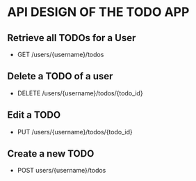 # API DESIGN OF THE TODO APP

## Retrieve all TODOs for a User
 * GET /users/{username}/todos
 
## Delete a TODO of a user
 * DELETE /users/{username}/todos/{todo_id}
 
## Edit a TODO 
 * PUT /users/{username}/todos/{todo_id}
 
## Create a new TODO
 * POST users/{username}/todos